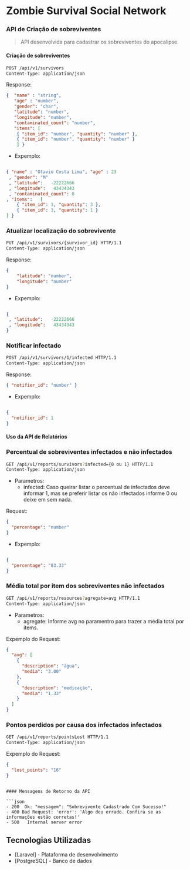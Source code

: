 
# Zombie Survival Social Network

### API de Criação de sobreviventes
> API desenvolvida para cadastrar os sobreviventes do apocalipse.

####  Criação de sobreviventes
```sh
POST /api/v1/survivors 
Content-Type: application/json
```
Response:
```json
{  "name" : "string", 
   "age" : "number",
   "gender": "char",
   "latitude": "number",
   "longitude": "number",
   "contaminated_count": "number",
   "items": [   
	{ "item_id": "number", "quantity": "number" },
	{ "item_id": "number", "quantity": "number" }
	] }
```

- Expemplo: 

```json

{ "name" : "Otavio Costa Lima", "age" : 23
 , "gender": "M"
 , "latitude":   -22222666
 , "longitude":   43434343
 , "contaminated_count": 0
, "items":   [   
	{ "item_id": 1, "quantity": 3 },
	{ "item_id": 3, "quantity": 1 }
] }
```

### Atualizar localização do sobrevivente
```sh
PUT /api/v1/survivors/{survivor_id} HTTP/1.1
Content-Type: application/json
```
Response:
```json
{  
    "latitude": "number", 
	"longitude": "number" 
}

```
- Expemplo: 

```json

{ 
 , "latitude":   -22222666
 , "longitude":   43434343
}
```


### Notificar infectado

```sh
POST /api/v1/survivors/1/infected HTTP/1.1
Content-Type: application/json
```
Response:
```json
{ "notifier_id": "number" }
```
- Expemplo: 

```json

{ 
  "notifier_id": 1
}
```
#### Uso da API de Relatórios 

### Percentual de sobreviventes infectados e não infectados
```sh
GET /api/v1/reports/survivors?infected={0 ou 1} HTTP/1.1
Content-Type: application/json
```
- Parametros: 
	-  infected: Caso queirar listar o percentual de infectados deve informar 1, mas se preferir listar os não infectados informe 0 ou deixe em sem nada.

Request:
```json
{
  "percentage": "number"
}
```
- Expemplo: 

```json

{
  "percentage": "83.33"
}
```

### Média total por item dos sobreviventes não infectados
```sh
GET /api/v1/reports/resources?agregate=avg HTTP/1.1
Content-Type: application/json
```
- Parametros: 
	-  agregate: Informe avg no paramentro para trazer a média total por items.

Expemplo do Request:
```json
{
  "avg": [
    {
      "description": "água",
      "media": "3.00"
    },
    {
      "description": "medicação",
      "media": "1.33"
    }
  ]
}
```
### Pontos perdidos por causa dos infectados infectados
```sh
GET /api/v1/reports/pointsLost HTTP/1.1
Content-Type: application/json
```
Expemplo do Request:
```json
{
  "lost_points": "16"
}
```



```

#### Mensagens de Retorno da API 

```json
- 200  Ok: "messagem": "Sobrevivente Cadastrado Com Sucesso!"
- 400 Bad Request: 'error': 'Algo deu errado. Confira se as informações estão corretas!'
- 500   Internal server error
```

## Tecnologias Utilizadas
- [Laravel] - Plataforma de desenvolvimento
- [PostgreSQL] - Banco de dados
